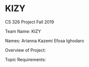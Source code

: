 # KIZY
CS 326 Project Fall 2019

Team Name: KIZY

Names:
Arianna Kazemi
Efosa Ighodaro


Overview of Project:


Topic Requirements:
